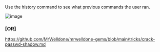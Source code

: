 Use the history command to see what previous commands the user ran.


![image](https://user-images.githubusercontent.com/96658935/147588962-f3199888-d4aa-4cff-9fbe-43d93fb35280.png)


### [OR]

https://github.com/MrWelldone/mrwelldone-gems/blob/main/tricks/crack-passwd-shadow.md
